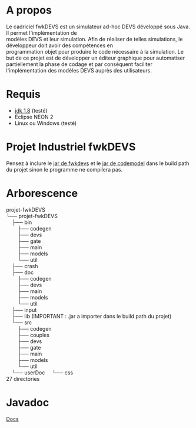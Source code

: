 # A propos
Le	cadriciel	fwkDEVS	est	un	simulateur	ad-hoc	DEVS	développé	sous	Java.	Il	permet	l'implémentation	de	
modèles	DEVS	et	leur	simulation.	Afin	de	réaliser	de	telles	simulations,	le	développeur	doit	avoir	des	compétences	en	
programmation	objet	pour	produire	le	code	nécessaire	à	la	simulation.	
Le	but	de	ce	projet	est	de	développer	un	éditeur	graphique	pour	automatiser	partiellement	la	phase	de	codage	et	par	
conséquent	faciliter	l'implémentation	des	modèles	DEVS	auprès	des	utilisateurs.	

# Requis
 - [jdk 1.8](http://www.oracle.com/technetwork/java/javase/downloads/jdk8-downloads-2133151.html) (testé)
 - Eclipse NEON 2
 - Linux ou Windows (testé)  

# Projet Industriel fwkDEVS
Pensez à inclure le [jar de fwkdevs](http://www.lsis.org/hamria/fwkdevs-v0.7.jar) et le [jar de codemodel](http://central.maven.org/maven2/com/sun/codemodel/codemodel/2.6/codemodel-2.6.jar) dans le build path du projet sinon le programme ne compilera pas.  

# Arborescence
projet-fwkDEVS  
└── projet-fwkDEVS  
&nbsp;&nbsp;&nbsp;&nbsp;├── bin  
&nbsp;&nbsp;&nbsp;&nbsp;&nbsp;&nbsp;&nbsp;&nbsp;├── codegen  
&nbsp;&nbsp;&nbsp;&nbsp;&nbsp;&nbsp;&nbsp;&nbsp;├── devs  
&nbsp;&nbsp;&nbsp;&nbsp;&nbsp;&nbsp;&nbsp;&nbsp;├── gate  
&nbsp;&nbsp;&nbsp;&nbsp;&nbsp;&nbsp;&nbsp;&nbsp;├── main  
&nbsp;&nbsp;&nbsp;&nbsp;&nbsp;&nbsp;&nbsp;&nbsp;├── models  
&nbsp;&nbsp;&nbsp;&nbsp;&nbsp;&nbsp;&nbsp;&nbsp;└── util  
&nbsp;&nbsp;&nbsp;&nbsp;├── crash  
&nbsp;&nbsp;&nbsp;&nbsp;├── doc  
&nbsp;&nbsp;&nbsp;&nbsp;&nbsp;&nbsp;&nbsp;&nbsp;├── codegen  
&nbsp;&nbsp;&nbsp;&nbsp;&nbsp;&nbsp;&nbsp;&nbsp;├── devs  
&nbsp;&nbsp;&nbsp;&nbsp;&nbsp;&nbsp;&nbsp;&nbsp;├── main  
&nbsp;&nbsp;&nbsp;&nbsp;&nbsp;&nbsp;&nbsp;&nbsp;├── models  
&nbsp;&nbsp;&nbsp;&nbsp;&nbsp;&nbsp;&nbsp;&nbsp;└── util  
&nbsp;&nbsp;&nbsp;&nbsp;├── input  
&nbsp;&nbsp;&nbsp;&nbsp;├── lib (IMPORTANT : .jar a importer dans le build path du projet)  
&nbsp;&nbsp;&nbsp;&nbsp;└── src  
&nbsp;&nbsp;&nbsp;&nbsp;&nbsp;&nbsp;&nbsp;&nbsp;├── codegen  
&nbsp;&nbsp;&nbsp;&nbsp;&nbsp;&nbsp;&nbsp;&nbsp;├── couples  
&nbsp;&nbsp;&nbsp;&nbsp;&nbsp;&nbsp;&nbsp;&nbsp;├── devs  
&nbsp;&nbsp;&nbsp;&nbsp;&nbsp;&nbsp;&nbsp;&nbsp;├── gate  
&nbsp;&nbsp;&nbsp;&nbsp;&nbsp;&nbsp;&nbsp;&nbsp;├── main  
&nbsp;&nbsp;&nbsp;&nbsp;&nbsp;&nbsp;&nbsp;&nbsp;├── models  
&nbsp;&nbsp;&nbsp;&nbsp;&nbsp;&nbsp;&nbsp;&nbsp;└── util  
&nbsp;&nbsp;&nbsp;&nbsp;└── userDoc
&nbsp;&nbsp;&nbsp;&nbsp;└── css  
27 directories

# Javadoc
[Docs](https://rawgit.com/JulianHurst/projet-fwkDEVS/master/projet-fwkDEVS/doc/index.html)
